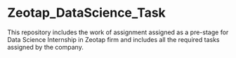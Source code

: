 # Zeotap_DataScience_Task
This repository includes the work of assignment assigned as a pre-stage for Data Science Internship in Zeotap firm and includes all the required tasks assigned by the company.
